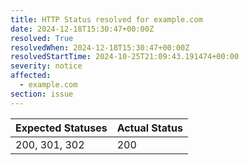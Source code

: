 ```yaml
---
title: HTTP Status resolved for example.com
date: 2024-12-18T15:30:47+00:00Z
resolved: True
resolvedWhen: 2024-12-18T15:30:47+00:00Z
resolvedStartTime: 2024-10-25T21:09:43.191474+00:00
severity: notice
affected:
  - example.com
section: issue
---
```


| Expected Statuses | Actual Status  |
|-------------------|----------------|
| 200, 301, 302 | 200 |
